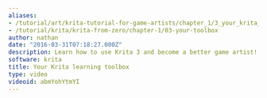 ```yaml
---
aliases:
- /tutorial/art/krita-tutorial-for-game-artists/chapter_1/3_your_krita_learning_toolbox
- /tutorial/krita/krita-from-zero/chapter-1/03-your-toolbox
author: nathan
date: "2016-03-31T07:18:27.000Z"
description: Learn how to use Krita 3 and become a better game artist! //krita.org/
software: krita
title: Your Krita learning toolbox
type: video
videoid: abmYohYtmYI
---
```

